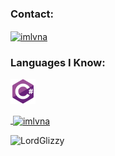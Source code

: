 <h3 align="left">Contact:</h3>
<p align="left">
<a href="https://discord.gg/shitwater" target="blank"><img align="center" src="https://github.com/rahuldkjain/github-profile-readme-generator/raw/master/src/images/icons/Social/discord.svg" alt="imlvna" height="30" width="40" /></a>
</p>

<h3 align="left">Languages I Know:</h3>
<p align="left"> <a href="https://www.w3schools.com/cs/" target="_blank"> <img src="https://raw.githubusercontent.com/devicons/devicon/master/icons/csharp/csharp-original.svg" alt="csharp" width="40" height="40"/> </p>

<p>&nbsp;<img align="center" src="https://github-readme-stats.vercel.app/api?username=imlvna&show_icons=true&theme=tokyonight&custom_title=My%20GitHub%20Stats&hide_border=true&locale=en&count_private=true" alt="imlvna" /></p>

<p><img align="left" src="https://github-readme-stats.vercel.app/api/top-langs?username=LordGlizzy&show_icons=true&theme=tokyonight&hide_border=true&locale=en&layout=compact&count_private=true" alt="LordGlizzy" /></p>
